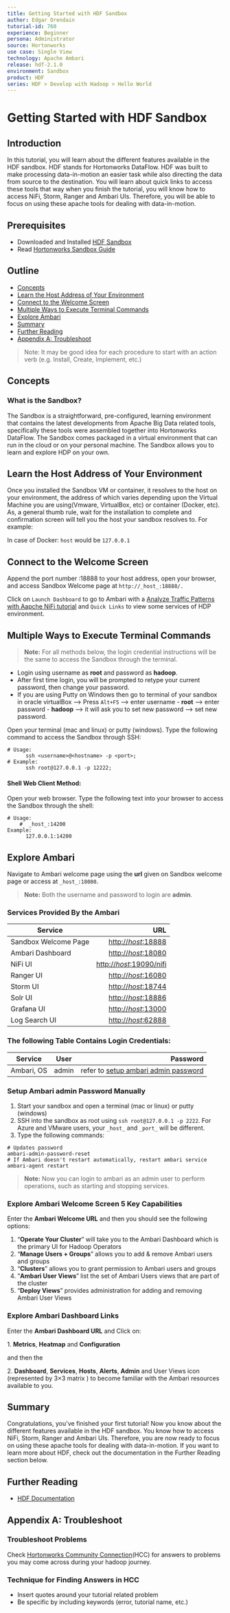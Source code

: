 ```yaml
---
title: Getting Started with HDF Sandbox
author: Edgar Orendain
tutorial-id: 760
experience: Beginner
persona: Administrator
source: Hortonworks
use case: Single View
technology: Apache Ambari
release: hdf-2.1.0
environment: Sandbox
product: HDF
series: HDF > Develop with Hadoop > Hello World
---
```


# Getting Started with HDF Sandbox

## Introduction

In this tutorial, you will learn about the different features available in the HDF sandbox. HDF stands for Hortonworks DataFlow. HDF was built to make processing data-in-motion an easier task while also directing the data from source to the destination. You will learn about quick links to access these tools that way when you finish the tutorial, you will know how to access NiFi, Storm, Ranger and Ambari UIs. Therefore, you will be able to focus on using these apache tools for dealing with data-in-motion.

## Prerequisites

-   Downloaded and Installed [HDF Sandbox](https://hortonworks.com/downloads/)
-   Read [Hortonworks Sandbox Guide](https://hortonworks.com/hadoop-tutorial/hortonworks-sandbox-guide/)

## Outline

-   [Concepts](#concepts)
-   [Learn the Host Address of Your Environment](#learn-the-host-address-of-your-environment)
-   [Connect to the Welcome Screen](#connect-to-the-welcome-screen)
-   [Multiple Ways to Execute Terminal Commands](#multiple-ways-to-execute-terminal-commands)
-   [Explore Ambari](#explore-ambari)
-   [Summary](#summary)
-   [Further Reading](#further-reading)
-   [Appendix A: Troubleshoot](#appendix-a-troubleshoot)

> Note: It may be good idea for each procedure to start with an action verb (e.g. Install, Create, Implement, etc.)

## Concepts

### What is the Sandbox?

The Sandbox is a straightforward, pre-configured, learning environment that contains the latest developments from Apache Big Data related tools, specifically these tools were assembled together into Hortonworks DataFlow. The Sandbox comes packaged in a virtual environment that can run in the cloud or on your personal machine. The Sandbox allows you to learn and explore HDP on your own.

## Learn the Host Address of Your Environment

Once you installed the Sandbox VM or container, it resolves to the host on your environment, the address of which varies depending upon the Virtual Machine you are using(Vmware, VirtualBox, etc) or container (Docker, etc). As, a general thumb rule, wait for the installation to complete and confirmation screen will tell you the host your sandbox resolves to. For example:

In case of Docker: `host` would be `127.0.0.1`

## Connect to the Welcome Screen

Append the port number :18888 to your host address, open your browser, and access Sandbox Welcome page at `http://_host_:18888/.`

Click on `Launch Dashboard` to go to Ambari with a [Analyze Traffic Patterns with Aapche NiFi tutorial](#) and `Quick Links` to view some services of HDP environment.

## Multiple Ways to Execute Terminal Commands

> **Note:** For all methods below, the login credential instructions will be the same to access the Sandbox through the terminal.
- Login using username as **root** and password as **hadoop**.
- After first time login, you will be prompted to retype your current password, then change your password.
- If you are using Putty on Windows then go to terminal of your sandbox in oracle virtualBox --> Press `Alt+F5` --> enter username - **root** --> enter password - **hadoop** --> it will ask you to set new password --> set new password.

Open your terminal (mac and linux) or putty (windows). Type the following command to access the Sandbox through SSH:

~~~
# Usage:
      ssh <username>@<hostname> -p <port>;
# Example:
      ssh root@127.0.0.1 -p 12222;
~~~

#### Shell Web Client Method:

Open your web browser. Type the following text into your browser to access the Sandbox through the shell:

~~~
# Usage:
    #  _host_:14200
Example:
      127.0.0.1:14200
~~~

## Explore Ambari

Navigate to Ambari welcome page using the **url** given on Sandbox welcome page or access at `_host_:18080`.

> **Note:** Both the username and password to login are **admin**.

### Services Provided By the Ambari

| Service | URL |
|---------|-----:|
| Sandbox Welcome Page | [http://_host_:18888]()|
| Ambari Dashboard | [http://_host_:18080]()|
| NiFi UI | [http://_host_:19090/nifi]()|
| Ranger UI | [http://_host_:16080]()|
| Storm UI | [http://_host_:18744]()|
| Solr UI | [http://_host_:18886]()|
| Grafana UI | [http://_host_:13000]()|
| Log Search UI | [http://_host_:62888]()|

### The following Table Contains Login Credentials:

| Service | User | Password |
|---------|:------:|----------:|
| Ambari, OS | admin | refer to [setup ambari admin password](#setup-ambari-admin-password) |

### Setup Ambari admin Password Manually

1. Start your sandbox and open a terminal (mac or linux) or putty (windows)
2. SSH into the sandbox as root using `ssh root@127.0.0.1 -p 2222`. For Azure and VMware users, your `_host_` and `_port_` will be different.
3. Type the following commands:

~~~
# Updates password
ambari-admin-password-reset
# If Ambari doesn't restart automatically, restart ambari service
ambari-agent restart
~~~

> **Note:** Now you can login to ambari as an admin user to perform operations, such as starting and stopping services.

### Explore Ambari Welcome Screen 5 Key Capabilities

Enter the **Ambari Welcome URL** and then you should see the following options:

1.  “**Operate Your Cluster**” will take you to the Ambari Dashboard which is the primary UI for Hadoop Operators
2.  “**Manage Users + Groups**” allows you to add & remove Ambari users and groups
3.  “**Clusters**” allows you to grant permission to Ambari users and groups
4.  “**Ambari User Views**” list the set of Ambari Users views that are part of the cluster
5.  “**Deploy Views**” provides administration for adding and removing Ambari User Views

### Explore Ambari Dashboard Links

Enter the **Ambari Dashboard URL** and Click on:

1\.  **Metrics**, **Heatmap** and **Configuration**

and then the

2\.  **Dashboard**, **Services**, **Hosts**, **Alerts**, **Admin** and User Views icon (represented by 3×3 matrix ) to become familiar with the Ambari resources available to you.

## Summary

Congratulations, you've finished your first tutorial! Now you know about the different features available in the HDF sandbox. You know how to access NiFi, Storm, Ranger and Ambari UIs. Therefore, you are now ready to focus on using these apache tools for dealing with data-in-motion. If you want to learn more about HDF, check out the documentation in the Further Reading section below.

## Further Reading

- [HDF Documentation](https://docs.hortonworks.com/HDPDocuments/HDF2/HDF-2.1.2/index.html)

## Appendix A: Troubleshoot

### Troubleshoot Problems <a id="troubleshoot-problems"></a>

Check [Hortonworks Community Connection](https://hortonworks.com/community/forums/)(HCC) for answers to problems you may come across during your hadoop journey.

### Technique for Finding Answers in HCC <a id="technique-for-finding-answers-hcc"></a>

-   Insert quotes around your tutorial related problem
-   Be specific by including keywords (error, tutorial name, etc.)
